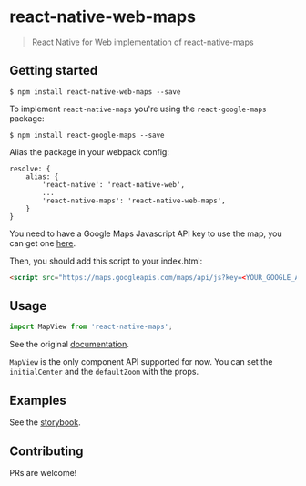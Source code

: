 # react-native-web-maps
> React Native for Web implementation of react-native-maps

## Getting started
`$ npm install react-native-web-maps --save`

To implement `react-native-maps` you're using the `react-google-maps` package:

`$ npm install react-google-maps --save`

Alias the package in your webpack config:

```
resolve: {
    alias: {
        'react-native': 'react-native-web',
        ...
        'react-native-maps': 'react-native-web-maps',
    }
}
```

You need to have a Google Maps Javascript API key to use the map, you can get one [here](https://developers.google.com/maps/documentation/javascript/get-api-key).

Then, you should add this script to your index.html:
``` html
<script src="https://maps.googleapis.com/maps/api/js?key=<YOUR_GOOGLE_API_KEY>"></script>
```

## Usage

``` javascript
import MapView from 'react-native-maps';
```
See the original [documentation](https://github.com/tomchentw/react-google-maps).

`MapView` is the only component API supported for now. You can set the `initialCenter` and the `defaultZoom` with the props.

## Examples
See the [storybook](https://react-native-web-community.github.io/react-native-web-maps/storybook).

## Contributing
PRs are welcome!
